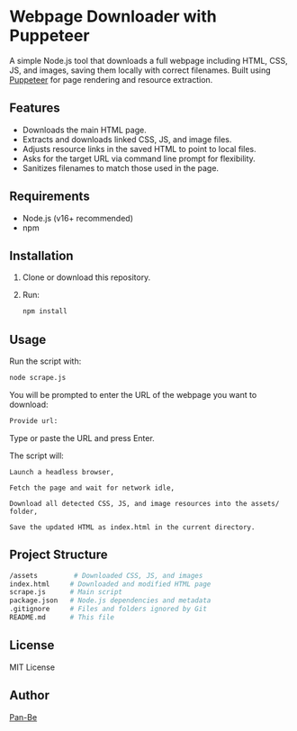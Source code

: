 # Webpage Downloader with Puppeteer

A simple Node.js tool that downloads a full webpage including HTML, CSS, JS, and images, saving them locally with correct filenames. Built using [Puppeteer](https://github.com/puppeteer/puppeteer) for page rendering and resource extraction.

## Features

- Downloads the main HTML page.
- Extracts and downloads linked CSS, JS, and image files.
- Adjusts resource links in the saved HTML to point to local files.
- Asks for the target URL via command line prompt for flexibility.
- Sanitizes filenames to match those used in the page.

## Requirements

- Node.js (v16+ recommended)
- npm

## Installation

1. Clone or download this repository.
2. Run:

   ```bash
   npm install
   ```

## Usage 

Run the script with:

```bash
node scrape.js
```

You will be prompted to enter the URL of the webpage you want to download:

```bash
Provide url:
```
Type or paste the URL and press Enter.

The script will:

    Launch a headless browser,

    Fetch the page and wait for network idle,

    Download all detected CSS, JS, and image resources into the assets/ folder,

    Save the updated HTML as index.html in the current directory.

## Project Structure

```bash
/assets         # Downloaded CSS, JS, and images
index.html     # Downloaded and modified HTML page
scrape.js      # Main script
package.json   # Node.js dependencies and metadata
.gitignore     # Files and folders ignored by Git
README.md      # This file
```

## License
MIT License

## Author
[Pan-Be](https://pan-be.com)
